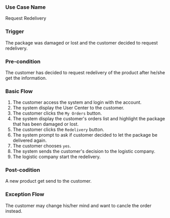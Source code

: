 ### Use Case Name
Request Redelivery

### Trigger
The package was damaged or lost and the customer decided to request redelivery.

### Pre-condition
The customer has decided to request redelivery of the product after he/she get the information.

### Basic Flow

1. The customer access the system and login with the account.
2. The system display the User Center to the customer.
3. The customer clicks the `My Orders` button.
4. The system display the customer's orders list and highlight the package that has been damaged or lost.
5. The customer clicks the `Redelivery` button.
6. The system prompt to ask if customer decided to let the package be delivered again.
7. The customer chooses `yes`.
8. The system sends the customer's decision to the logistic company.
9. The logistic company start the redelivery.

### Post-codition
A new product get send to the customer.

### Exception Flow
The customer may change his/her mind and want to cancle the order instead.
